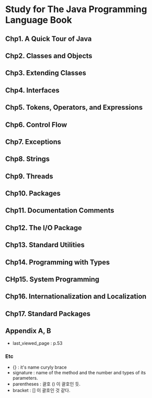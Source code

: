 # Study for The Java Programming Language Book

## Chp1. A Quick Tour of Java

## Chp2. Classes and Objects

## Chp3. Extending Classes

## Chp4. Interfaces

## Chp5. Tokens, Operators, and Expressions

## Chp6. Control Flow

## Chp7. Exceptions

## Chp8. Strings

## Chp9. Threads

## Chp10. Packages

## Chp11. Documentation Comments

## Chp12. The I/O Package

## Chp13. Standard Utilities

## Chp14. Programming with Types

## CHp15. System Programming

## Chp16. Internationalization and Localization

## Chp17. Standard Packages

## Appendix A, B



* last_viewed_page : p.53

### Etc
- {} : it's name curyly brace
- signature : name of the method and
the number and types of its parameters.
- parentheses : 괄호 () 이 괄호인 듯.
- bracket : [] 이 괄호인 것 같다.

